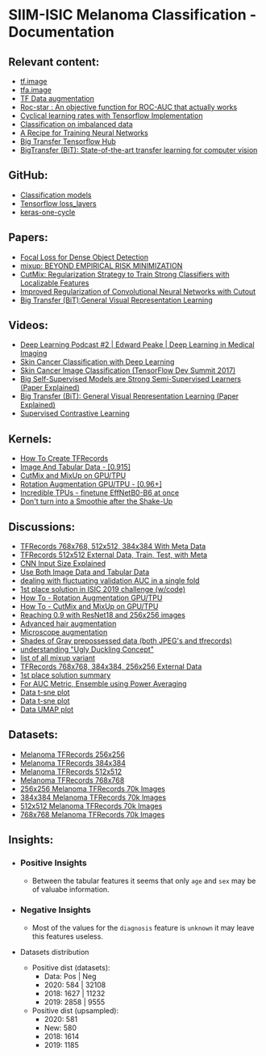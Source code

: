 # SIIM-ISIC Melanoma Classification - Documentation

## Relevant content:
- [tf.image](https://www.tensorflow.org/api_docs/python/tf/image)
- [tfa.image](https://www.tensorflow.org/addons/api_docs/python/tfa/image)
- [TF Data augmentation](https://www.tensorflow.org/tutorials/images/data_augmentation)
- [Roc-star : An objective function for ROC-AUC that actually works](https://github.com/iridiumblue/roc-star/blob/master/README.md)
- [Cyclical learning rates with Tensorflow Implementation](https://mancap314.github.io/cyclical-learning-rates-with-tensorflow-implementation.html)
- [Classification on imbalanced data](https://www.tensorflow.org/tutorials/structured_data/imbalanced_data)
- [A Recipe for Training Neural Networks](https://karpathy.github.io/2019/04/25/recipe/#2-set-up-the-end-to-end-trainingevaluation-skeleton--get-dumb-baselines)
- [Big Transfer Tensorflow Hub](https://tfhub.dev/google/collections/bit/1)
- [BigTransfer (BiT): State-of-the-art transfer learning for computer vision](https://blog.tensorflow.org/2020/05/bigtransfer-bit-state-of-art-transfer-learning-computer-vision.html)

## GitHub:
- [Classification models](https://github.com/qubvel/classification_models)
- [Tensorflow loss_layers](https://github.com/tensorflow/models/blob/master/research/global_objectives/loss_layers.py)
- [keras-one-cycle](https://github.com/titu1994/keras-one-cycle)

## Papers:
- [Focal Loss for Dense Object Detection](https://arxiv.org/pdf/1708.02002.pdf)
- [mixup: BEYOND EMPIRICAL RISK MINIMIZATION](https://arxiv.org/pdf/1710.09412.pdf)
- [CutMix: Regularization Strategy to Train Strong Classifiers with Localizable Features](https://arxiv.org/pdf/1905.04899.pdf)
- [Improved Regularization of Convolutional Neural Networks with Cutout](https://arxiv.org/pdf/1708.04552.pdf)
- [Big Transfer (BiT):General Visual Representation Learning](https://arxiv.org/pdf/1912.11370.pdf)

## Videos:
- [Deep Learning Podcast #2 | Edward Peake | Deep Learning in Medical Imaging](https://www.youtube.com/watch?v=Z-SePjfKAYM)
- [Skin Cancer Classification with Deep Learning](https://www.youtube.com/watch?v=GkTgSgjJuW8)
- [Skin Cancer Image Classification (TensorFlow Dev Summit 2017)](https://www.youtube.com/watch?v=toK1OSLep3s)
- [Big Self-Supervised Models are Strong Semi-Supervised Learners (Paper Explained)](https://www.youtube.com/watch?v=2lkUNDZld-4)
- [Big Transfer (BiT): General Visual Representation Learning (Paper Explained)](https://www.youtube.com/watch?v=k1GOF2jmX7c)
- [Supervised Contrastive Learning](https://www.youtube.com/watch?v=MpdbFLXOOIw)

## Kernels:
- [How To Create TFRecords](https://www.kaggle.com/cdeotte/how-to-create-tfrecords)
- [Image And Tabular Data - [0.915]](https://www.kaggle.com/cdeotte/image-and-tabular-data-0-915)
- [CutMix and MixUp on GPU/TPU](https://www.kaggle.com/cdeotte/cutmix-and-mixup-on-gpu-tpu)
- [Rotation Augmentation GPU/TPU - [0.96+]](https://www.kaggle.com/cdeotte/rotation-augmentation-gpu-tpu-0-96)
- [Incredible TPUs - finetune EffNetB0-B6 at once](https://www.kaggle.com/agentauers/incredible-tpus-finetune-effnetb0-b6-at-once)
- [Don't turn into a Smoothie after the Shake-Up](https://www.kaggle.com/allunia/don-t-turn-into-a-smoothie-after-the-shake-up/notebook)

## Discussions:
- [TFRecords 768x768, 512x512, 384x384 With Meta Data](https://www.kaggle.com/c/siim-isic-melanoma-classification/discussion/155579)
- [TFRecords 512x512 External Data, Train, Test, with Meta](https://www.kaggle.com/c/siim-isic-melanoma-classification/discussion/156245)
- [CNN Input Size Explained](https://www.kaggle.com/c/siim-isic-melanoma-classification/discussion/160147)
- [Use Both Image Data and Tabular Data](https://www.kaggle.com/c/siim-isic-melanoma-classification/discussion/155251)
- [dealing with fluctuating validation AUC in a single fold](https://www.kaggle.com/c/siim-isic-melanoma-classification/discussion/155201)
- [1st place solution in ISIC 2019 challenge (w/code)](https://www.kaggle.com/c/siim-isic-melanoma-classification/discussion/154683)
- [How To - Rotation Augmentation GPU/TPU](https://www.kaggle.com/c/flower-classification-with-tpus/discussion/132191)
- [How To - CutMix and MixUp on GPU/TPU](https://www.kaggle.com/c/flower-classification-with-tpus/discussion/132935)
- [Reaching 0.9 with ResNet18 and 256x256 images](https://www.kaggle.com/c/siim-isic-melanoma-classification/discussion/155668)
- [Advanced hair augmentation](https://www.kaggle.com/c/siim-isic-melanoma-classification/discussion/159176)
- [Microscope augmentation](https://www.kaggle.com/c/siim-isic-melanoma-classification/discussion/159476)
- [Shades of Gray prepossessed data (both JPEG's and tfrecords)](https://www.kaggle.com/c/siim-isic-melanoma-classification/discussion/161719)
- [understanding "Ugly Duckling Concept"](https://www.kaggle.com/c/siim-isic-melanoma-classification/discussion/155348)
- [list of all mixup variant](https://www.kaggle.com/c/bengaliai-cv19/discussion/132492)
- [TFRecords 768x768, 384x384, 256x256 External Data](https://www.kaggle.com/c/siim-isic-melanoma-classification/discussion/163227)
- [1st place solution summary](https://www.kaggle.com/c/aptos2019-blindness-detection/discussion/108065)
- [For AUC Metric, Ensemble using Power Averaging](https://www.kaggle.com/c/siim-isic-melanoma-classification/discussion/165653)
- [Data t-sne plot](https://www.kaggle.com/c/siim-isic-melanoma-classification/discussion/167551#932485)
- [Data t-sne plot](https://www.kaggle.com/c/siim-isic-melanoma-classification/discussion/168028)
- [Data UMAP plot](https://www.kaggle.com/c/siim-isic-melanoma-classification/discussion/168028#937000)

## Datasets:
- [Melanoma TFRecords 256x256](https://www.kaggle.com/cdeotte/melanoma-256x256)
- [Melanoma TFRecords 384x384](https://www.kaggle.com/cdeotte/melanoma-384x384)
- [Melanoma TFRecords 512x512](https://www.kaggle.com/cdeotte/melanoma-512x512)
- [Melanoma TFRecords 768x768](https://www.kaggle.com/cdeotte/melanoma-768x768)
- [256x256 Melanoma TFRecords 70k Images](https://www.kaggle.com/tt195361/256x256-melanoma-tfrecords-70k-images)
- [384x384 Melanoma TFRecords 70k Images](https://www.kaggle.com/tt195361/384x384-melanoma-tfrecords-70k-images)
- [512x512 Melanoma TFRecords 70k Images](https://www.kaggle.com/cdeotte/512x512-melanoma-tfrecords-70k-images)
- [768x768 Melanoma TFRecords 70k Images](https://www.kaggle.com/tt195361/768x768-melanoma-tfrecords-70k-images)
 
## Insights:
- ### Positive Insights
  - Between the tabular features it seems that only `age` and `sex` may be of valuabe information.
  
- ### Negative Insights
  - Most of the values for the `diagnosis` feature is `unknown` it may leave this features useless.
  
- Datasets distribution
  - Positive dist (datasets):
    - Data: Pos | Neg
    - 2020: 584 | 32108
    - 2018: 1627 | 11232
    - 2019: 2858 | 9555
  - Positive dist (upsampled):
    - 2020: 581
    - New: 580
    - 2018: 1614
    - 2019: 1185
